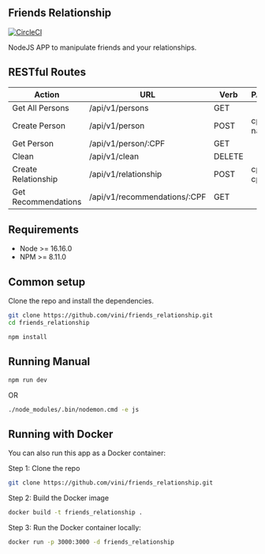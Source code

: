 ## Friends Relationship

[![CircleCI](https://img.shields.io/circleci/project/github/contentful/the-example-app.nodejs.svg)](https://circleci.com/gh/contentful/the-example-app.nodejs)

NodeJS APP to manipulate friends and your relationships.


## RESTful Routes

| **Action**            | **URL**                      | **Verb** | **PAYLOAD** | 
|-----------------------|------------------------------|----------|-------------|
| Get All Persons       | /api/v1/persons              | GET      |             |
| Create Person         | /api/v1/person               | POST     | cpf, name   |
| Get Person            | /api/v1/person/:CPF          | GET      |             | 
| Clean                 | /api/v1/clean                | DELETE   |             |
| Create Relationship   | /api/v1/relationship         | POST     | cpf1, cpf2  |  
| Get Recommendations   | /api/v1/recommendations/:CPF | GET      |             |  


## Requirements

* Node >= 16.16.0
* NPM >= 8.11.0

## Common setup

Clone the repo and install the dependencies.

```bash
git clone https://github.com/vini/friends_relationship.git
cd friends_relationship
```

```bash
npm install
```

## Running Manual
```bash
npm run dev
```

OR

```bash
./node_modules/.bin/nodemon.cmd -e js
```

## Running with Docker
You can also run this app as a Docker container:

Step 1: Clone the repo

```bash
git clone https://github.com/vini/friends_relationship.git
```

Step 2: Build the Docker image

```bash
docker build -t friends_relationship .
```

Step 3: Run the Docker container locally:

```bash
docker run -p 3000:3000 -d friends_relationship
```